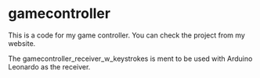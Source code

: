 # gamecontroller
This is a code for my game controller. You can check the project from my website.

The gamecontroller_receiver_w_keystrokes is ment to be used with Arduino Leonardo as the receiver.
